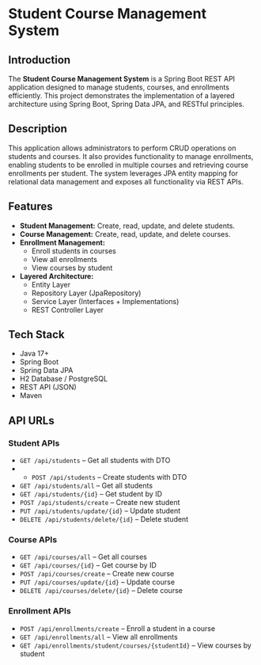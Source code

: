# Student Course Management System

## Introduction
The **Student Course Management System** is a Spring Boot REST API application designed to manage students, courses, and enrollments efficiently. This project demonstrates the implementation of a layered architecture using Spring Boot, Spring Data JPA, and RESTful principles.

## Description
This application allows administrators to perform CRUD operations on students and courses. It also provides functionality to manage enrollments, enabling students to be enrolled in multiple courses and retrieving course enrollments per student. The system leverages JPA entity mapping for relational data management and exposes all functionality via REST APIs.

## Features
- **Student Management:** Create, read, update, and delete students.
- **Course Management:** Create, read, update, and delete courses.
- **Enrollment Management:**
  - Enroll students in courses
  - View all enrollments
  - View courses by student
- **Layered Architecture:**
  - Entity Layer
  - Repository Layer (JpaRepository)
  - Service Layer (Interfaces + Implementations)
  - REST Controller Layer

## Tech Stack
- Java 17+
- Spring Boot
- Spring Data JPA
- H2 Database / PostgreSQL
- REST API (JSON)
- Maven

## API URLs
### Student APIs
- `GET /api/students` – Get all students with DTO
- - `POST /api/students` – Create students with DTO  
- `GET /api/students/all` – Get all students  
- `GET /api/students/{id}` – Get student by ID  
- `POST /api/students/create` – Create new student  
- `PUT /api/students/update/{id}` – Update student  
- `DELETE /api/students/delete/{id}` – Delete student  

### Course APIs

- `GET /api/courses/all` – Get all courses  
- `GET /api/courses/{id}` – Get course by ID  
- `POST /api/courses/create` – Create new course  
- `PUT /api/courses/update/{id}` – Update course  
- `DELETE /api/courses/delete/{id}` – Delete course  

### Enrollment APIs
- `POST /api/enrollments/create` – Enroll a student in a course  
- `GET /api/enrollments/all` – View all enrollments  
- `GET /api/enrollments/student/courses/{studentId}` – View courses by student  

